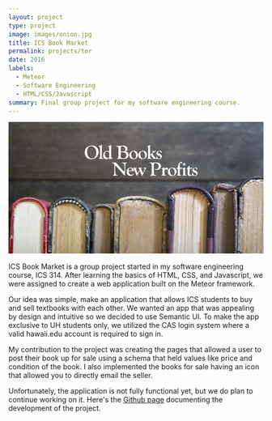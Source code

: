 ```yaml
---
layout: project
type: project
image: images/onion.jpg
title: ICS Book Market
permalink: projects/tor
date: 2016
labels:
  - Meteor
  - Software Engineering
  - HTML/CSS/Javascript
summary: Final group project for my software engineering course.
---
```


<img class="ui medium right floated rounded image" src="../images/usedbooks.jpg">

ICS Book Market is a group project started in my software engineering course, ICS 314. After learning the basics of HTML, CSS, and Javascript, we were assigned to create a web application built on the Meteor framework. 

Our idea was simple, make an application that allows ICS students to buy and sell textbooks with each other. We wanted an app that was appealing by design and intuitive so we decided to use Semantic UI. To make the app exclusive to UH students only, we utilized the CAS login system where a valid hawaii.edu account is required to sign in. 

My contribution to the project was creating the pages that allowed a user to post their book up for sale using a schema that held values like price and condition of the book. I also implemented the books for sale having an icon that allowed you to directly email the seller. 

Unfortunately, the application is not fully functional yet, but we do plan to continue working on it. Here's the <a href="https://icsbookmarket.github.io/">Github page</a> documenting the development of the project. 
